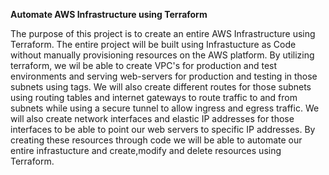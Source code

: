 **Automate AWS Infrastructure using Terraform**

The purpose of this project is to create an entire AWS Infrastructure using Terraform. The entire project will be built using Infrastucture as Code without manually provisioning resources on the AWS platform. By utilizing terraform, we wil be able to create VPC's for production and test environments and serving web-servers for production and testing in those subnets using tags. We will also create different routes for those subnets using routing tables and internet gateways to route traffic to and from subnets while using a secure tunnel to allow ingress and egress traffic. We will also create network interfaces and elastic IP addresses for those interfaces to be able to point our web servers to specific IP addresses. By creating these resources through code we will be able to automate our entire infrastucture and create,modify and delete resources using Terraform.
